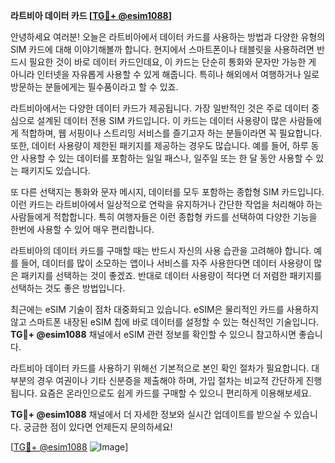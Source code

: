 **라트비아 데이터 카드 [[TG💪+ @esim1088](https://t.me/s/esim1088)]**

안녕하세요 여러분! 오늘은 라트비아에서 데이터 카드를 사용하는 방법과 다양한 유형의 SIM 카드에 대해 이야기해볼까 합니다. 현지에서 스마트폰이나 태블릿을 사용하려면 반드시 필요한 것이 바로 데이터 카드인데요, 이 카드는 단순히 통화와 문자만 가능한 게 아니라 인터넷을 자유롭게 사용할 수 있게 해줍니다. 특히나 해외에서 여행하거나 일로 방문하는 분들에게는 필수품이라고 할 수 있죠.

라트비아에서는 다양한 데이터 카드가 제공됩니다. 가장 일반적인 것은 주로 데이터 중심으로 설계된 데이터 전용 SIM 카드입니다. 이 카드는 데이터 사용량이 많은 사람들에게 적합하며, 웹 서핑이나 스트리밍 서비스를 즐기고자 하는 분들이라면 꼭 필요합니다. 또한, 데이터 사용량이 제한된 패키지를 제공하는 경우도 많습니다. 예를 들어, 하루 동안 사용할 수 있는 데이터를 포함하는 일일 패스나, 일주일 또는 한 달 동안 사용할 수 있는 패키지도 있습니다.

또 다른 선택지는 통화와 문자 메시지, 데이터를 모두 포함하는 종합형 SIM 카드입니다. 이런 카드는 라트비아에서 일상적으로 연락을 유지하거나 간단한 작업을 처리해야 하는 사람들에게 적합합니다. 특히 여행자들은 이런 종합형 카드를 선택하여 다양한 기능을 한번에 사용할 수 있어 매우 편리합니다.

라트비아의 데이터 카드를 구매할 때는 반드시 자신의 사용 습관을 고려해야 합니다. 예를 들어, 데이터를 많이 소모하는 앱이나 서비스를 자주 사용한다면 데이터 사용량이 많은 패키지를 선택하는 것이 좋겠죠. 반대로 데이터 사용량이 적다면 더 저렴한 패키지를 선택하는 것도 좋은 방법입니다.

최근에는 eSIM 기술이 점차 대중화되고 있습니다. eSIM은 물리적인 카드를 사용하지 않고 스마트폰 내장된 eSIM 칩에 바로 데이터를 설정할 수 있는 혁신적인 기술입니다. **TG💪+ @esim1088** 채널에서 eSIM 관련 정보를 확인할 수 있으니 참고하시면 좋습니다.

라트비아 데이터 카드를 사용하기 위해선 기본적으로 본인 확인 절차가 필요합니다. 대부분의 경우 여권이나 기타 신분증을 제출해야 하며, 가입 절차는 비교적 간단하게 진행됩니다. 요즘은 온라인으로도 쉽게 카드를 구매할 수 있으니 편리하게 이용해보세요.

**TG💪+ @esim1088** 채널에서 더 자세한 정보와 실시간 업데이트를 받으실 수 있습니다. 궁금한 점이 있다면 언제든지 문의하세요!

[[TG💪+ @esim1088](https://t.me/s/esim1088) ![Image](https://i.postimg.cc/Y0z9fWf4/image.png)]